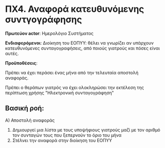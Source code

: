 # ΠΧ4. Αναφορά κατευθυνόμενης συντγογράφησης
**Πρωτεύον actor**: Ημερολόγιο Συστήματος

**Ενδιαφερόμενοι**:
Διοίκηση του ΕΟΠΥΥ: θέλει να γνωρίζει αν υπάρχουν κατευθυνόμενες συνταγογραφήσεις, από ποιούς γιατρούς και πόσες είναι αυτές.

**Προϋποθέσεις**:

Πρέπει να έχει περάσει ένας μήνα από την τελευταία αποστολή αναφοράς.

Πρέπει ο θεράπων γιατρός να έχει ολοκληρώσει την εκτέλεση της περίπτωση χρήσης "Ηλεκτρονική συνταγογράφηση"

## Βασική ροή:
A) Αποστολή αναφοράς

1. Δημιουργεί μια λίστα με τους υποψήφιους γιατρούς μαζί με τον αριθμό τον συνταγών τους που ξεπερνούν το όριο του μήνα
2. Στέλνει την αναφορά στην διοίκηση του ΕΟΠΥΥ
